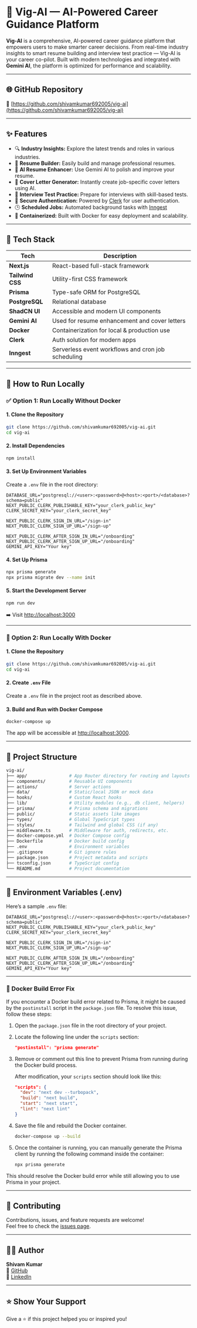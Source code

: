 # 🚀 Vig-AI — AI-Powered Career Guidance Platform

**Vig-AI** is a comprehensive, AI-powered career guidance platform that empowers users to make smarter career decisions. From real-time industry insights to smart resume building and interview test practice — Vig-AI is your career co-pilot. Built with modern technologies and integrated with **Gemini AI**, the platform is optimized for performance and scalability.

---

## 🌐 GitHub Repository

🔗 [https://github.com/shivamkumar692005/vig-ai](https://github.com/shivamkumar692005/vig-ai)

---

## ✨ Features

- 🔍 **Industry Insights:** Explore the latest trends and roles in various industries.
- 📄 **Resume Builder:** Easily build and manage professional resumes.
- 🤖 **AI Resume Enhancer:** Use Gemini AI to polish and improve your resume.
- 📨 **Cover Letter Generator:** Instantly create job-specific cover letters using AI.
- 🧪 **Interview Test Practice:** Prepare for interviews with skill-based tests.
- 🔐 **Secure Authentication:** Powered by [Clerk](https://clerk.com) for user authentication.
- 🕒 **Scheduled Jobs:** Automated background tasks with [Inngest](https://www.inngest.com/)
- 🐳 **Containerized:** Built with Docker for easy deployment and scalability.

---

## 🧰 Tech Stack

| Tech             | Description                                  |
|------------------|----------------------------------------------|
| **Next.js**      | React-based full-stack framework             |
| **Tailwind CSS** | Utility-first CSS framework                  |
| **Prisma**       | Type-safe ORM for PostgreSQL                 |
| **PostgreSQL**   | Relational database                          |
| **ShadCN UI**    | Accessible and modern UI components          |
| **Gemini AI**    | Used for resume enhancement and cover letters|
| **Docker**       | Containerization for local & production use  |
| **Clerk**        | Auth solution for modern apps                |
| **Inngest**      | Serverless event workflows and cron job scheduling   |


---

## 🚀 How to Run Locally

### ✅ Option 1: Run Locally **Without Docker**

#### 1. Clone the Repository

```bash
git clone https://github.com/shivamkumar692005/vig-ai.git
cd vig-ai
```

#### 2. Install Dependencies

```bash
npm install
```

#### 3. Set Up Environment Variables

Create a `.env` file in the root directory:

```env
DATABASE_URL="postgresql://<user>:<password>@<host>:<port>/<database>?schema=public"
NEXT_PUBLIC_CLERK_PUBLISHABLE_KEY="your_clerk_public_key"
CLERK_SECRET_KEY="your_clerk_secret_key"

NEXT_PUBLIC_CLERK_SIGN_IN_URL="/sign-in"
NEXT_PUBLIC_CLERK_SIGN_UP_URL="/sign-up"

NEXT_PUBLIC_CLERK_AFTER_SIGN_IN_URL="/onboarding"
NEXT_PUBLIC_CLERK_AFTER_SIGN_UP_URL="/onboarding"
GEMINI_API_KEY="Your key"
```

#### 4. Set Up Prisma

```bash
npx prisma generate
npx prisma migrate dev --name init
```

#### 5. Start the Development Server

```bash
npm run dev
```

➡️ Visit [http://localhost:3000](http://localhost:3000)

---

### 🐳 Option 2: Run Locally **With Docker**

#### 1. Clone the Repository

```bash
git clone https://github.com/shivamkumar692005/vig-ai.git
cd vig-ai
```

#### 2. Create `.env` File

Create a `.env` file in the project root as described above.

#### 3. Build and Run with Docker Compose

```bash
docker-compose up
```

The app will be accessible at [http://localhost:3000](http://localhost:3000).

---

## 📁 Project Structure

```bash
vig-ai/
├── app/                # App Router directory for routing and layouts
├── components/         # Reusable UI components
├── actions/            # Server actions
├── data/               # Static/local JSON or mock data
├── hooks/              # Custom React hooks
├── lib/                # Utility modules (e.g., db client, helpers)
├── prisma/             # Prisma schema and migrations
├── public/             # Static assets like images
├── types/              # Global TypeScript types
├── styles/             # Tailwind and global CSS (if any)
├── middleware.ts       # Middleware for auth, redirects, etc.
├── docker-compose.yml  # Docker Compose config
├── Dockerfile          # Docker build config
├── .env                # Environment variables
├── .gitignore          # Git ignore rules
├── package.json        # Project metadata and scripts
├── tsconfig.json       # TypeScript config
└── README.md           # Project documentation

```

---

## 📌 Environment Variables (.env)

Here’s a sample `.env` file:

```env
DATABASE_URL="postgresql://<user>:<password>@<host>:<port>/<database>?schema=public"
NEXT_PUBLIC_CLERK_PUBLISHABLE_KEY="your_clerk_public_key"
CLERK_SECRET_KEY="your_clerk_secret_key"

NEXT_PUBLIC_CLERK_SIGN_IN_URL="/sign-in"
NEXT_PUBLIC_CLERK_SIGN_UP_URL="/sign-up"

NEXT_PUBLIC_CLERK_AFTER_SIGN_IN_URL="/onboarding"
NEXT_PUBLIC_CLERK_AFTER_SIGN_UP_URL="/onboarding"
GEMINI_API_KEY="Your key"

```

---
### 🐳 Docker Build Error Fix

If you encounter a Docker build error related to Prisma, it might be caused by the `postinstall` script in the `package.json` file. To resolve this issue, follow these steps:

1. Open the `package.json` file in the root directory of your project.
2. Locate the following line under the `scripts` section:

   ```json
   "postinstall": "prisma generate"
   ```

3. Remove or comment out this line to prevent Prisma from running during the Docker build process.

   After modification, your `scripts` section should look like this:

   ```json
   "scripts": {
     "dev": "next dev --turbopack",
     "build": "next build",
     "start": "next start",
     "lint": "next lint"
   }
   ```

4. Save the file and rebuild the Docker container.

   ```bash
   docker-compose up --build
   ```

5. Once the container is running, you can manually generate the Prisma client by running the following command inside the container:

   ```bash
   npx prisma generate
   ```

This should resolve the Docker build error while still allowing you to use Prisma in your project.

---





## 🤝 Contributing

Contributions, issues, and feature requests are welcome!  
Feel free to check the [issues page](https://github.com/shivamkumar692005/vig-ai/issues).

---




## 🙋‍♂️ Author

**Shivam Kumar**  
🔗 [GitHub](https://github.com/shivamkumar692005)  
🔗 [LinkedIn](https://www.linkedin.com/in/shivam-kumar-4177202aa/)

---

## ⭐️ Show Your Support

Give a ⭐️ if this project helped you or inspired you!